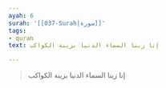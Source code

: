```yaml
---
ayah: 6
surah: '[[037-Surah|سورة]]'
tags:
- quran
text: إنا زينا السماء الدنيا بزينة الكواكب

---
```

> إنا زينا السماء الدنيا بزينة الكواكب
